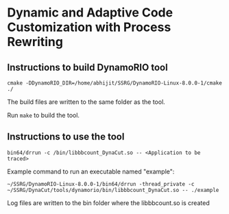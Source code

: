 # Dynamic and Adaptive Code Customization with Process Rewriting

## Instructions to build DynamoRIO tool

```
cmake -DDynamoRIO_DIR=/home/abhijit/SSRG/DynamoRIO-Linux-8.0.0-1/cmake ./
```

The build files are written to the same folder as the tool. 

Run ```make``` to build the tool. 

## Instructions to use the tool

``` 
bin64/drrun -c /bin/libbbcount_DynaCut.so -- <Application to be traced>

```

Example command to run an executable named "example":

```
~/SSRG/DynamoRIO-Linux-8.0.0-1/bin64/drrun -thread_private -c ~/SSRG/DynaCut/tools/dynamorio/bin/libbbcount_DynaCut.so -- ./example
```

Log files are written to the bin folder where the libbbcount.so is created
